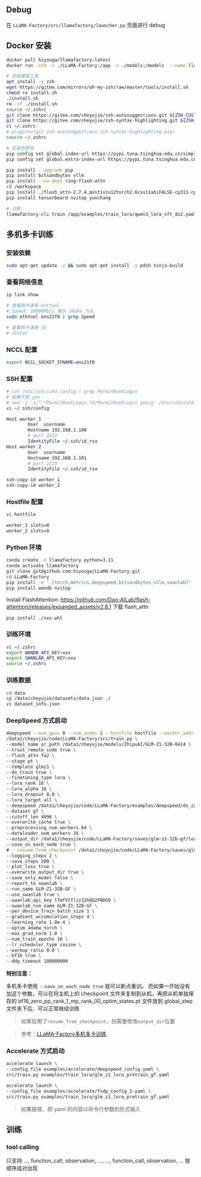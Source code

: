 ## Debug
在 `LLaMA-Factory/src/llamafactory/launcher.py` 页面进行 debug


## Docker 安装

```bash
docker pull hiyouga/llamafactory:latest
docker run -itd -v ./LLaMA-Factory:/app -v ./models:/models  --name llamafactory --gpus=all --ipc=host hiyouga/llamafactory:latest /bin/bash
```

```bash
# 安装基础工具
apt install -y zsh
wget https://gitee.com/mirrors/oh-my-zsh/raw/master/tools/install.sh
chmod +x install.sh
./install.sh
rm -rf ./install.sh
source ~/.zshrc
git clone https://gitee.com/cheyujie/zsh-autosuggestions.git ${ZSH_CUSTOM:-~/.oh-my-zsh/custom}/plugins/zsh-autosuggestions
git clone https://gitee.com/cheyujie/zsh-syntax-highlighting.git ${ZSH_CUSTOM:-~/.oh-my-zsh/custom}/plugins/zsh-syntax-highlighting
vi ~/.zshrc
# plugins=(git zsh-autosuggestions zsh-syntax-highlighting pip)
source ~/.zshrc
```

```bash
# 安装依赖包
pip config set global.index-url https://pypi.tuna.tsinghua.edu.cn/simple
pip config set global.extra-index-url https://pypi.tuna.tsinghua.edu.cn/simple

pip install --upgrade pip
pip install bitsandbytes vllm
pip install --no-deps ring-flash-attn
cd /workspace
pip install ./flash_attn-2.7.4.post1+cu12torch2.6cxx11abiFALSE-cp311-cp311-linux_x86_64.whl
pip install tensorboard nvitop yunchang
```

```bash
# 训练
llamafactory-cli train /app/examples/train_lora/qwen3_lora_sft_ds2.yaml
```


## 多机多卡训练

### 安装依赖
```bash
sudo apt-get update -y && sudo apt-get install -y pdsh ninja-build
```

### 查看网络信息
```bash
ip link show

# 查看网卡速率 enttool
# Speed: 10000Mb/s 表示 10Gbe 万兆
sudo ethtool ens21f0 | grep Speed

# 查看网卡速率 ib
# ibstat
```

### NCCL 配置
```bash
export NCCL_SOCKET_IFNAME=ens21f0
```

### SSH 配置
```bash
# cat /etc/ssh/sshd_config | grep PermitRootLogin
# 如果不是 yes
# sed -i 's/^.*PermitRootLogin.*$/PermitRootLogin yes/g' /etc/ssh/sshd_config
vi ~/.ssh/config
```

```bash
Host worker_1
        User  username
        Hostname 192.168.1.100
        # port 2223
        IdentityFile ~/.ssh/id_rsa
Host worker_2
        User  username
        Hostname 192.168.1.101
        # port 2223
        IdentityFile ~/.ssh/id_rsa  
```

```bash
ssh-copy-id worker_1
ssh-copy-id worker_2
```

### Hostfile 配置
```bash
vi hostfile
```

```bash
worker_1 slots=8
worker_2 slots=8
```

### Python 环境
```bash
conda create -n llamafactory python=3.11
conda activate llamafactory
git clone git@github.com:hiyouga/LLaMA-Factory.git
cd LLaMA-Factory
pip install -e ".[torch,metrics,deepspeed,bitsandbytes,vllm,swanlab]" --no-build-isolation
pip install wandb nvitop
```

Install FlashAttention:
https://github.com/Dao-AILab/flash-attention/releases/expanded_assets/v2.8.1 下载 flash_attn

```bash
pip install ./xxx.whl
```

### 训练环境
```bash
vi ~/.zshrc
export WANDB_API_KEY=xxx
export SWANLAB_API_KEY=xxx
source ~/.zshrc
```

### 训练数据
```bash
cd data
cp /data/cheyujie/datasets/data.json ./
vi dataset_info.json
```


### DeepSpeed 方式启动
```bash
deepspeed --num_gpus 8 --num_nodes 2 --hostfile hostfile --master_addr 10.1.50.7 --master_port=9901 \
/data1/cheyujie/code/LLaMA-Factory/src/train.py \
--model_name_or_path /data1/cheyujie/models/ZhipuAI/GLM-Z1-32B-0414 \
--trust_remote_code true \
--flash_attn fa2 \
--stage pt \
--template glmz1 \
--do_train true \
--finetuning_type lora \
--lora_rank 16 \
--lora_alpha 16 \
--lora_dropout 0.0 \
--lora_target all \
--deepspeed /data1/cheyujie/code/LLaMA-Factory/examples/deepspeed/ds_z2_config.json \
--dataset gf \
--cutoff_len 4096 \
--overwrite_cache true \
--preprocessing_num_workers 64 \
--dataloader_num_workers 16 \
--output_dir /data1/cheyujie/code/LLaMA-Factory/saves/glm-z1-32b-gf/lora/pretrain \
--save_on_each_node true \
# --resume_from_checkpoint /data1/cheyujie/code/LLaMA-Factory/saves/glm-z1-32b-gf/lora/pretrain/checkpoint-2184 \
--logging_steps 2 \
--save_steps 200 \
--plot_loss true \
--overwrite_output_dir true \
--save_only_model false \
--report_to swanlab \
--run_name GLM-Z1-32B-GF \
--use_swanlab true \
--swanlab_api_key lTmfVtTliz32hDQ2FNDG9 \
--swanlab_run_name GLM-Z1-32B-GF \
--per_device_train_batch_size 1 \
--gradient_accumulation_steps 4 \
--learning_rate 1.0e-4 \
--optim adamw_torch \
--max_grad_norm 1.0 \
--num_train_epochs 16 \
--lr_scheduler_type cosine \
--warmup_ratio 0.0 \
--bf16 true \
--ddp_timeout 180000000
```

**特别注意：**

多机多卡使用 `--save_on_each_node true` 就可以断点重训。
而如果一开始没有加这个参数，可以在将主机上的 checkpoint 文件夹复制到从机，再把从机单独保存的 bf16_zero_pp_rank_1_mp_rank_00_optim_states.pt 文件放到 global_step 文件夹下后，可以正常继续训练


> 如果启用了`resume_from_checkpoint`，则需要修改`output_dir`位置

> 参考：[LLaMA-Factory多机多卡训练](https://blog.csdn.net/xiong_wq/article/details/143189413)


### Accelerate 方式启动
```bash
accelerate launch \
--config_file examples/accelerate/deepspeed_config.yaml \
src/train.py examples/train_lora/glm_z1_lora_pretrain_gf.yaml
```

```bash
accelerate launch \
--config_file examples/accelerate/fsdp_config_2.yaml \
src/train.py examples/train_lora/glm_z1_lora_pretrain_gf.yaml
```

> 如果报错，把 yaml 的内容以命令行参数的形式输入



## 训练
### tool calling
只支持 ..., function_call, observation, ..., ..., function_call, observation, ... 按顺序成对出现